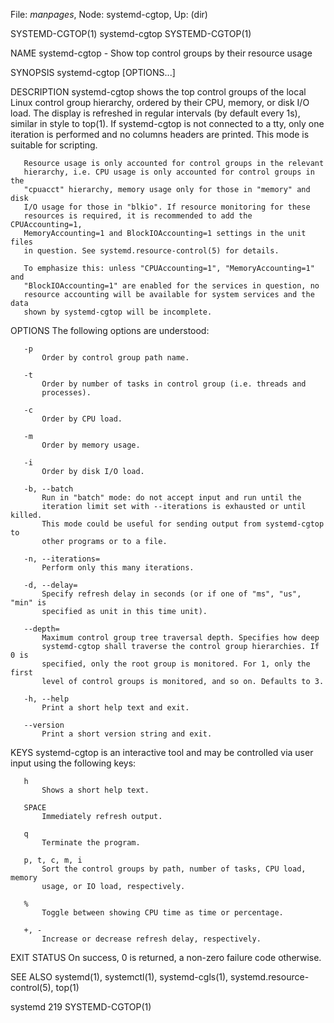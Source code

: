 File: *manpages*,  Node: systemd-cgtop,  Up: (dir)

SYSTEMD-CGTOP(1)                 systemd-cgtop                SYSTEMD-CGTOP(1)



NAME
       systemd-cgtop - Show top control groups by their resource usage

SYNOPSIS
       systemd-cgtop [OPTIONS...]

DESCRIPTION
       systemd-cgtop shows the top control groups of the local Linux control
       group hierarchy, ordered by their CPU, memory, or disk I/O load. The
       display is refreshed in regular intervals (by default every 1s),
       similar in style to top(1). If systemd-cgtop is not connected to a tty,
       only one iteration is performed and no columns headers are printed.
       This mode is suitable for scripting.

       Resource usage is only accounted for control groups in the relevant
       hierarchy, i.e. CPU usage is only accounted for control groups in the
       "cpuacct" hierarchy, memory usage only for those in "memory" and disk
       I/O usage for those in "blkio". If resource monitoring for these
       resources is required, it is recommended to add the CPUAccounting=1,
       MemoryAccounting=1 and BlockIOAccounting=1 settings in the unit files
       in question. See systemd.resource-control(5) for details.

       To emphasize this: unless "CPUAccounting=1", "MemoryAccounting=1" and
       "BlockIOAccounting=1" are enabled for the services in question, no
       resource accounting will be available for system services and the data
       shown by systemd-cgtop will be incomplete.

OPTIONS
       The following options are understood:

       -p
           Order by control group path name.

       -t
           Order by number of tasks in control group (i.e. threads and
           processes).

       -c
           Order by CPU load.

       -m
           Order by memory usage.

       -i
           Order by disk I/O load.

       -b, --batch
           Run in "batch" mode: do not accept input and run until the
           iteration limit set with --iterations is exhausted or until killed.
           This mode could be useful for sending output from systemd-cgtop to
           other programs or to a file.

       -n, --iterations=
           Perform only this many iterations.

       -d, --delay=
           Specify refresh delay in seconds (or if one of "ms", "us", "min" is
           specified as unit in this time unit).

       --depth=
           Maximum control group tree traversal depth. Specifies how deep
           systemd-cgtop shall traverse the control group hierarchies. If 0 is
           specified, only the root group is monitored. For 1, only the first
           level of control groups is monitored, and so on. Defaults to 3.

       -h, --help
           Print a short help text and exit.

       --version
           Print a short version string and exit.

KEYS
       systemd-cgtop is an interactive tool and may be controlled via user
       input using the following keys:

       h
           Shows a short help text.

       SPACE
           Immediately refresh output.

       q
           Terminate the program.

       p, t, c, m, i
           Sort the control groups by path, number of tasks, CPU load, memory
           usage, or IO load, respectively.

       %
           Toggle between showing CPU time as time or percentage.

       +, -
           Increase or decrease refresh delay, respectively.

EXIT STATUS
       On success, 0 is returned, a non-zero failure code otherwise.

SEE ALSO
       systemd(1), systemctl(1), systemd-cgls(1), systemd.resource-control(5),
       top(1)



systemd 219                                                   SYSTEMD-CGTOP(1)
